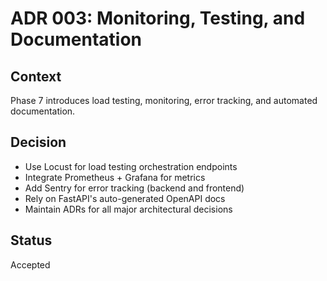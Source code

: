 # ADR 003: Monitoring, Testing, and Documentation

## Context
Phase 7 introduces load testing, monitoring, error tracking, and automated documentation.

## Decision
- Use Locust for load testing orchestration endpoints
- Integrate Prometheus + Grafana for metrics
- Add Sentry for error tracking (backend and frontend)
- Rely on FastAPI's auto-generated OpenAPI docs
- Maintain ADRs for all major architectural decisions

## Status
Accepted
